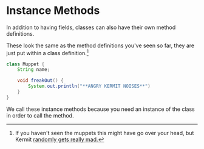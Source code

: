 # Instance Methods

In addition to having fields, classes can also have their own method
definitions.

These look the same as the method definitions you've
seen so far, they are just put within a class definition.[^kermitangry]

```java
class Muppet {
    String name;

    void freakOut() {
        System.out.println("**ANGRY KERMIT NOISES**")
    }
}
```

We call these instance methods because you need an instance of the class in order
to call the method.

[^kermitangry]: If you haven't seen the muppets this might have go over your head,
but Kermit [randomly gets really mad.](https://www.youtube.com/watch?v=SVDgHEg2jnY)